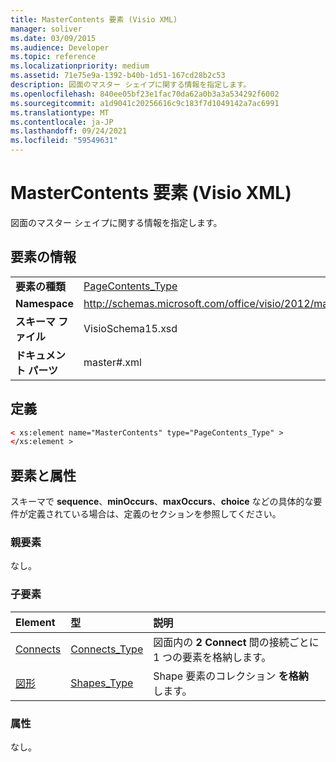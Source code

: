 ```yaml
---
title: MasterContents 要素 (Visio XML)
manager: soliver
ms.date: 03/09/2015
ms.audience: Developer
ms.topic: reference
ms.localizationpriority: medium
ms.assetid: 71e75e9a-1392-b40b-1d51-167cd28b2c53
description: 図面のマスター シェイプに関する情報を指定します。
ms.openlocfilehash: 840ee05bf23e1fac70da62a0b3a3a534292f6002
ms.sourcegitcommit: a1d9041c20256616c9c183f7d1049142a7ac6991
ms.translationtype: MT
ms.contentlocale: ja-JP
ms.lasthandoff: 09/24/2021
ms.locfileid: "59549631"
---
```

# <a name="mastercontents-element-visio-xml"></a>MasterContents 要素 (Visio XML)

図面のマスター シェイプに関する情報を指定します。 
  
## <a name="element-information"></a>要素の情報

|||
|:-----|:-----|
|**要素の種類** <br/> |[PageContents_Type](pagecontents_type-complextypevisio-xml.md) <br/> |
|**Namespace** <br/> |http://schemas.microsoft.com/office/visio/2012/main  <br/> |
|**スキーマ ファイル** <br/> |VisioSchema15.xsd  <br/> |
|**ドキュメント パーツ** <br/> |master#.xml  <br/> |
   
## <a name="definition"></a>定義

```XML
< xs:element name="MasterContents" type="PageContents_Type" >
</xs:element >
```

## <a name="elements-and-attributes"></a>要素と属性

スキーマで **sequence**、**minOccurs**、**maxOccurs**、**choice** などの具体的な要件が定義されている場合は、定義のセクションを参照してください。 
  
### <a name="parent-elements"></a>親要素

なし。
  
### <a name="child-elements"></a>子要素

|**Element**|**型**|**説明**|
|:-----|:-----|:-----|
|[Connects](connects-element-pagecontents_type-complextypevisio-xml.md) <br/> |[Connects_Type](connects_type-complextypevisio-xml.md) <br/> |図面内の **2 Connect** 間の接続ごとに 1 つの要素を格納します。  <br/> |
|[図形](shapes-element-pagecontents_type-complextypevisio-xml.md) <br/> |[Shapes_Type](shapes_type-complextypevisio-xml.md) <br/> |Shape 要素のコレクション **を格納** します。  <br/> |
   
### <a name="attributes"></a>属性

なし。
  

